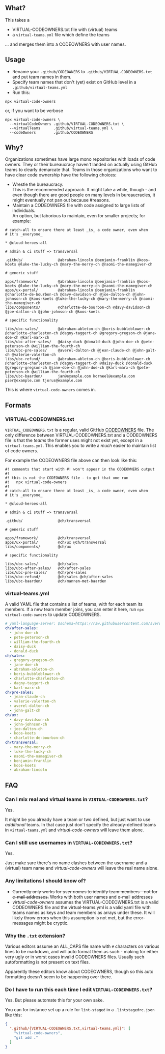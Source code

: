 ## What?

This takes a

- VIRTUAL-CODEOWNERS.txt file with (virtual) teams
- a `virtual-teams.yml` file which define the teams

... and merges them into a CODEOWNERS with user names.

## Usage

- Rename your `.github/CODEOWNERS` to `.github/VIRTUAL-CODEOWNERS.txt` and put team names in them.
- Specify team names that don't (yet) exist on GitHub level in a `.github/virtual-teams.yml`
- Run this:

```
npx virtual-code-owners
```

or, if you want to be verbose

```
npx virtual-code-owners \
  --virtualCodeOwners .github/VIRTUAL-CODEOWNERS.txt \
  --virtualTeams      .github/virtual-teams.yml \
  --codeOwners        .github/CODEOWNERS
```

## Why?

Organizations sometimes have large mono repositories with loads of code owners.
They or their bureaucracy haven't landed on actually using GitHub teams to clearly
demarcate that. Teams in those organizations who want to have clear code ownership
have the following choices:

- Wrestle the bureaucracy.  
  This is the recommended approach. It might take a while, though - and even
  though there are good people on many levels in bureaucracies, it might
  eventually not pan out because #reasons.
- Maintain a CODEOWNERS file with code assigned to large lists of individuals.  
  An option, but laborious to maintain, even for smaller projects; for example:

```CODEOWNERS
# catch-all to ensure there at least _is_ a code owner, even when
# it's _everyone_

* @cloud-heroes-all

# admin & ci stuff => transversal

.github/                @abraham-lincoln @benjamin-franklin @koos-koets @luke-the-lucky-ch @mary-the-merry-ch @naomi-the-namegiver-ch

# generic stuff

apps/framework/         @abraham-lincoln @benjamin-franklin @koos-koets @luke-the-lucky-ch @mary-the-merry-ch @naomi-the-namegiver-ch
apps/ux-portal/         @abraham-lincoln @benjamin-franklin @charlotte-de-bourbon-ch @davy-davidson-ch @joe-dalton-ch @john-johnson-ch @koos-koets @luke-the-lucky-ch @mary-the-merry-ch @naomi-the-namegiver-ch
libs/components/        @charlotte-de-bourbon-ch @davy-davidson-ch @joe-dalton-ch @john-johnson-ch @koos-koets

# specific functionality

libs/ubc-sales/         @abraham-ableton-ch @boris-bubbleblower-ch @charlotte-charleston-ch @dagny-taggert-ch @gregory-gregson-ch @jane-doe-ch @karl-marx-ch
libs/ubc-after-sales/   @daisy-duck @donald-duck @john-doe-ch @pete-peterson-ch @william-the-fourth-ch
libs/ubc-pre-sales/     @averel-dalton-ch @jean-claude-ch @john-galt-ch @valerie-valerton-ch
libs/ubc-refund/        @abraham-ableton-ch @boris-bubbleblower-ch @charlotte-charleston-ch @dagny-taggert-ch @daisy-duck @donald-duck @gregory-gregson-ch @jane-doe-ch @john-doe-ch @karl-marx-ch @pete-peterson-ch @william-the-fourth-ch
libs/ubc-baarden/       jan@example.com korneel@example.com pier@example.com tjorus@example.com
```

This is where `virtual-code-owners` comes in.

## Formats

### VIRTUAL-CODEOWNERS.txt

`VIRTUAL_CODEOWNERS.txt` is a regular, valid GitHub [CODEOWNERS](https://docs.github.com/en/repositories/managing-your-repositorys-settings-and-features/customizing-your-repository/about-code-owners) file.
The only difference between VIRTUAL-CODEOWNERS.txt and a CODEOWNERS file is that
the _teams_ the former uses might not exist yet, except in a `virtual-teams.yml`.
This enables you to write a _much_ easier to maintain list of code owners.

For example the CODEOWNERS file above can then look like this:

```CODEOWNERS
#! comments that start with #! won't appear in the CODEOWNERS output
#!
#! this is not the CODEOWNERS file - to get that one run
#!   npx virtual-code-owners
#!
# catch-all to ensure there at least _is_ a code owner, even when
# it's _everyone_

* @cloud-heroes-all

# admin & ci stuff => transversal

.github/                @ch/transversal

# generic stuff

apps/framework/         @ch/transversal
apps/ux-portal/         @ch/ux @ch/transversal
libs/components/        @ch/ux

# specific functionality

libs/ubc-sales/         @ch/sales
libs/ubc-after-sales/   @ch/after-sales
libs/ubc-pre-sales/     @ch/pre-sales
libs/ubc-refund/        @ch/sales @ch/after-sales
libs/ubc-baarden/       @ch/mannen-met-baarden
```

### virtual-teams.yml

A valid YAML file that contains a list of teams, with for each team its members.
If a new team member joins, you can enter it here, run `npx virtual-code-owners`
to update CODEOWNERS.

```yaml
# yaml-language-server: $schema=https://raw.githubusercontent.com/sverweij/virtual-code-owners/main/src/virtual-teams.schema.json
ch/after-sales:
  - john-doe-ch
  - pete-peterson-ch
  - william-the-fourth-ch
  - daisy-duck
  - donald-duck
ch/sales:
  - gregory-gregson-ch
  - jane-doe-ch
  - abraham-ableton-ch
  - boris-bubbleblower-ch
  - charlotte-charleston-ch
  - dagny-taggert-ch
  - karl-marx-ch
ch/pre-sales:
  - jean-claude-ch
  - valerie-valerton-ch
  - averel-dalton-ch
  - john-galt-ch
ch/ux:
  - davy-davidson-ch
  - john-johnson-ch
  - joe-dalton-ch
  - koos-koets
  - charlotte-de-bourbon-ch
ch/transversal:
  - mary-the-merry-ch
  - luke-the-lucky-ch
  - naomi-the-namegiver-ch
  - benjamin-franklin
  - koos-koets
  - abraham-lincoln
```

## FAQ

### Can I mix real and virtual teams in `VIRTUAL-CODEOWNERS.txt`?

Yes.

It might be you already have a team or two defined, but just want to use
_additional_ teams. In that case just don't specify the already-defined teams
in `virtual-teams.yml` and _virtual-code-owners_ will leave them alone.

### Can I still use usernames in `VIRTUAL-CODEOWNERS.txt`?

Yes.

Just make sure there's no name clashes between the username and a (virtual)
team name and _virtual-code-owners_ will leave the real name alone.

### Any limitations I should know of?

- ~~Currently only works for _user names_ to identify team members - not for e-mail
  addresses.~~
  Works with both user names and e-mail addresses
- _virtual-code-owners_ assumes the VIRTUAL-CODEOWNERS.txt is a valid CODEOWNERS
  file and the virtual-teams.yml is a valid yaml file with teams names as keys
  and team members as arrays under these. It will likely throw errors when this
  assumption is not met, but the error-messages might be cryptic.

### Why the `.txt` extension?

Various editors assume an ALL_CAPS file name with `#` characters on various lines
to be markdown, and will auto format them as such - making for either very ugly
or in worst cases invalid CODEOWNERS files. Usually such autoformatting is not
present on text files.

Apparently these editors know about CODEOWNERS, though so this auto formatting
doesn't seem to be happening over there.

### Do I have to run this each time I edit `VIRTUAL-CODEOWNERS.txt`?

Yes. But please automate this for your own sake.

You can for instance set up a rule for `lint-staged` in a `.lintstagedrc.json`
like this:

```json
{
  ".github/{VIRTUAL-CODEOWNERS.txt,virtual-teams.yml}": [
    "virtual-code-owners",
    "git add ."
  ]
}
```
